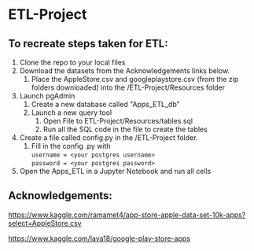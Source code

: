 # ETL-Project

## To recreate steps taken for ETL:
1. Clone the repo to your local files
1. Download the datasets from the Acknowledgements links below.
    1. Place the AppleStore.csv and googleplaystore.csv (from the zip folders downloaded) into the /ETL-Project/Resources folder
1. Launch pgAdmin
    1. Create a new database called "Apps_ETL_db"
    1. Launch a new query tool
        1. Open File to ETL-Project/Resources/tables.sql
        1. Run all the SQL code in the file to create the tables
1. Create a file called config.py in the /ETL-Project folder.
    1. Fill in the config .py with <br> ```username = <your postgres username>``` <br> ```password = <your postgres password>```
1. Open the Apps_ETL in a Jupyter Notebook and run all cells


## Acknowledgements:
https://www.kaggle.com/ramamet4/app-store-apple-data-set-10k-apps?select=AppleStore.csv

https://www.kaggle.com/lava18/google-play-store-apps
